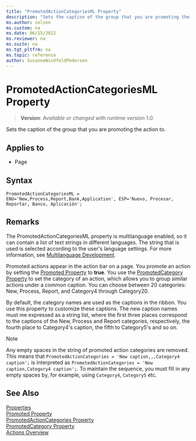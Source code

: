 ```yaml
---
title: "PromotedActionCategoriesML Property"
description: "Sets the caption of the group that you are promoting the action to."
ms.author: solsen
ms.custom: na
ms.date: 06/15/2022
ms.reviewer: na
ms.suite: na
ms.tgt_pltfrm: na
ms.topic: reference
author: SusanneWindfeldPedersen
---
```

[//]: # (START>DO_NOT_EDIT)
[//]: # (IMPORTANT:Do not edit any of the content between here and the END>DO_NOT_EDIT.)
[//]: # (Any modifications should be made in the .xml files in the ModernDev repo.)
# PromotedActionCategoriesML Property
> **Version**: _Available or changed with runtime version 1.0._

Sets the caption of the group that you are promoting the action to.

## Applies to
-   Page

[//]: # (IMPORTANT: END>DO_NOT_EDIT)


## Syntax

```AL
PromotedActionCategoriesML = ENU='New,Process,Report,Bank,Application', ESP='Nuevo, Procesar, Reportar, Banco, Aplicación';
```
 
## Remarks  

The PromotedActionCategoriesML property is multilanguage enabled, so it can contain a list of text strings in different languages. The string that is used is selected according to the user's language settings. For more information, see [Multilanguage Development](../devenv-work-with-translation-files.md).

Promoted actions appear in the action bar on a page. You promote an action by setting the [Promoted Property](devenv-promoted-property.md) to **true**. You use the  [PromotedCategory Property](devenv-promotedcategory-property.md) to set the category of an action, which allows you to group similar actions under a common caption. You can choose between 20 categories: New, Process, Report, and Category4 through Category20.

By default, the category names are used as the captions in the ribbon. You use this property to customize these captions. The new caption names must me expressed as a string list, where the first three places correspond to the captions of the New, Process and Report categories, respectively, the fourth place to Category4's caption, the fifth to Category5's and so on.
<!-- For information about changing the captions, see [How to: Define Promoted Action Categories Captions for the Ribbon](How-to--Define-Promoted-Action-Categories-Captions-for-the-Ribbon.md).  -->

> [!NOTE]  
> Any empty spaces in the string of promoted action categories are removed. This means that `PromotedActionCategories = 'New caption,,,Category4 caption';` is interpreted as `PromotedActionCategories = 'New caption,Category4 caption';`. To maintain the sequence, you must fill in any empty spaces by, for example, using `Category4`, `Category5` etc.
  
## See Also  

[Properties](devenv-properties.md)  
[Promoted Property](devenv-promoted-property.md)  
[PromotedActionCategories Property](devenv-promotedactioncategories-property.md)  
[PromotedCategory Property](devenv-promotedcategory-property.md)  
[Actions Overview](../devenv-actions-overview.md)  
